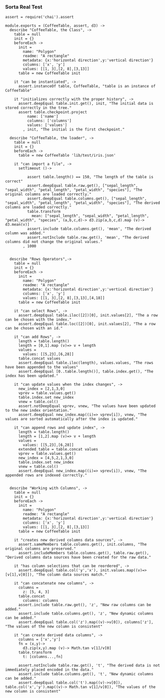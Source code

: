 ### Sorta Real Test
    assert = require('chai').assert

    module.exports = (CoffeeTable, assert, d3) ->
      describe "CoffeeTable, the Class", ->
        table = null
        init = {}
        beforeEach ->
          init =
            name: "Polygon"
            readme: "A rectangle"
            metadata: {x:'horizontal direction',y:'vertical direction'}
            columns: ['x', 'y']
            values: [[1, 3],[2, 8],[3,13]]
          table = new CoffeeTable init

        it "can be instantiated", ->
          assert.instanceOf table, CoffeeTable, "table is an instance of CoffeeTable"

        it "initializes correctly with the proper history", ->
          assert.deepEqual table.init.get(), init, "The initial data is stored correctly in the tree."
          assert table.checkpoint.project
              name: ['name']
              columns: ['columns']
              values: ['values']
            , init, "The initial is the first checkpoint."

      describe "CoffeeTable, the loader", ->
        table = null
        init = {}
        beforeEach ->
          table = new CoffeeTable 'lib/test/iris.json'

        it "can import a file", ->
          setTimeout ()->

              assert table.length() == 150, "The length of the table is correct"
              assert.deepEqual table.raw.get(), ["sepal_length", "sepal_width", "petal_length", "petal_width", "species"], "The original columns are loaded correctly."
              assert.deepEqual table.columns.get(), ["sepal_length", "sepal_width", "petal_length", "petal_width", "species"], "The derived columns are loaded correctly."
              table.transform
                mean: ["sepal_length", "sepal_width", "petal_length", "petal_width", "species", (a,b,c,d)-> d3.zip(a,b,c,d).map (v)-> d3.mean(v)]
              assert.include table.columns.get(), 'mean', "The derived column was added."
              assert.notInclude table.raw.get(), 'mean', "The derived columns did not change the original values."
            , 1000


      describe "Rows Operators",->
        table = null
        init = {}
        beforeEach ->
          init =
            name: "Polygon"
            readme: "A rectangle"
            metadata: {x:'horizontal direction',y:'vertical direction'}
            columns: ['x', 'y']
            values: [[1, 3],[2, 8],[3,13],[4,18]]
          table = new CoffeeTable init

        it "can select Rows", ->
          assert.deepEqual table.iloc([2])[0], init.values[2], "The a row can be chosen with the index."
          assert.deepEqual table.loc([2])[0], init.values[2], "The a row can be chosen with an id."

        it "can add Rows", ->
          length = table.length()
          length = [0,1].map (v)=> v + length
          values =
            values: [[5,23],[6,28]]
          table.concat values
          assert.deepEqual table.iloc(length), values.values, "The rows have been appended to the values"
          assert.deepEqual [0..table.length()], table.index.get(), "The index has been updated."

        it "can update values when the index changes", ->
          new_index = [2,1,3,0]
          vprev = table.values.get()
          table.index.set new_index
          vnew = table.col()
          assert.notDeepEqual vprev, vnew, "The values have been updated to the new index orientation."
          assert.deepEqual new_index.map((i)=> vprev[i]), vnew, "The values are sorted automatically after the index is updated."

        it "can append rows and update index", ->
          length = table.length()
          length = [1,2].map (v)=> v + length
          values =
            values: [[5,23],[6,28]]
          extended_table = table.concat values
          vprev = table.values.get()
          new_index = [4,5,2,1,3,0]
          table.index.set new_index
          vnew = table.col()
          assert.deepEqual new_index.map((i)=> vprev[i]), vnew, "The appended rows are indexed correctly."


      describe "Working with Columns", ->
        table = null
        init = {}
        beforeEach ->
          init =
            name: "Polygon"
            readme: "A rectangle"
            metadata: {x:'horizontal direction',y:'vertical direction'}
            columns: ['x', 'y']
            values: [[1, 3],[2, 8],[3,13]]
          table = new CoffeeTable init

        it "creates new derived columns data sources", ->
          assert.sameMembers table.columns.get(), init.columns, "The original columns are preserved."
          assert.includeMembers table.columns.get(), table.raw.get(), "Derived columns data sources have been created for the raw data."

        it "has column selections that can be reordered", ->
          assert.deepEqual table.col('y','x'), init.values.map((v)=>[v[1],v[0]]), "The column data sources match."

        it "can concatenate new columns", ->
          columns =
            z: [5, 4, 3]
          table.concat
            columns: columns
          assert.include table.raw.get(), 'z', "New raw columns can be added."
          assert.include table.columns.get(), 'z', "New dynamic columns can be added."
          assert.deepEqual table.col('z').map((v)->v[0]), columns['z'], "The values of the new column is consistent"

        it "can create derived data columns", ->
          columns = ['x','y']
          fn = (x,y)->
            d3.zip(x,y).map (v)-> Math.tan v[1]/v[0]
          table.transform
            t: [columns...,fn]

          assert.notInclude table.raw.get(), 't', "The derived data is not immediately placed encoded in the data."
          assert.include table.columns.get(), 't', "New dynamic columns can be added."
          assert.deepEqual table.col('t').map((v)->v[0]), table.col('x','y').map((v)-> Math.tan v[1]/v[0]), "The values of the new column is consistent"
